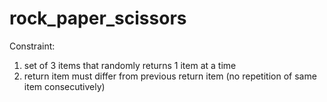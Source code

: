 # rock_paper_scissors

Constraint:
1. set of 3 items that randomly returns 1 item at a time
2. return item must differ from previous return item (no repetition of same item consecutively)
